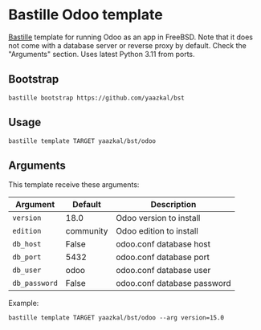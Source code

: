 # Bastille Odoo template
[Bastille](https://github.com/bastillebsd/bastille) template for running Odoo as an app in FreeBSD.
Note that it does not come with a database server or reverse proxy by default. Check the "Arguments" section.
Uses latest Python 3.11 from ports.

## Bootstrap

```shell
bastille bootstrap https://github.com/yaazkal/bst
```

## Usage

```shell
bastille template TARGET yaazkal/bst/odoo
```

## Arguments

This template receive these arguments:

| Argument        | Default   | Description                  |
|-----------------|-----------|------------------------------|
| `version`       | 18.0      | Odoo version to install      |
| `edition`       | community | Odoo edition to install      |
| `db_host`       | False     | odoo.conf database host      |
| `db_port`       | 5432      | odoo.conf database port      |
| `db_user`       | odoo      | odoo.conf database user      |
| `db_password`   | False     | odoo.conf database password  |

Example:

```shell
bastille template TARGET yaazkal/bst/odoo --arg version=15.0
```
